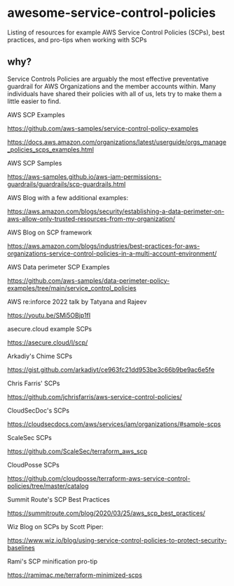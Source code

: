 # awesome-service-control-policies
Listing of resources for example AWS Service Control Policies (SCPs), best practices, and pro-tips when working with SCPs

## why?

Service Controls Policies are arguably the most effective preventative guardrail for AWS Organizations and the member accounts within. Many individuals have shared their policies with all of us, lets try to make them a little easier to find.

AWS SCP Examples

https://github.com/aws-samples/service-control-policy-examples

https://docs.aws.amazon.com/organizations/latest/userguide/orgs_manage_policies_scps_examples.html

AWS SCP Samples

https://aws-samples.github.io/aws-iam-permissions-guardrails/guardrails/scp-guardrails.html 

AWS Blog with a few additional examples:

https://aws.amazon.com/blogs/security/establishing-a-data-perimeter-on-aws-allow-only-trusted-resources-from-my-organization/

AWS Blog on SCP framework

https://aws.amazon.com/blogs/industries/best-practices-for-aws-organizations-service-control-policies-in-a-multi-account-environment/ 

AWS Data perimeter SCP Examples

https://github.com/aws-samples/data-perimeter-policy-examples/tree/main/service_control_policies

AWS re:inforce 2022 talk by Tatyana and Rajeev

https://youtu.be/SMi5OBjp1fI

asecure.cloud example SCPs

https://asecure.cloud/l/scp/ 

Arkadiy's Chime SCPs

https://gist.github.com/arkadiyt/ce963fc21dd953be3c66b9be9ac6e5fe

Chris Farris' SCPs

https://github.com/jchrisfarris/aws-service-control-policies/

CloudSecDoc's SCPs

https://cloudsecdocs.com/aws/services/iam/organizations/#sample-scps

ScaleSec SCPs

https://github.com/ScaleSec/terraform_aws_scp

CloudPosse SCPs

https://github.com/cloudposse/terraform-aws-service-control-policies/tree/master/catalog

Summit Route's SCP Best Practices

https://summitroute.com/blog/2020/03/25/aws_scp_best_practices/

Wiz Blog on SCPs by Scott Piper:

https://www.wiz.io/blog/using-service-control-policies-to-protect-security-baselines

Rami's SCP minification pro-tip

https://ramimac.me/terraform-minimized-scps

 
